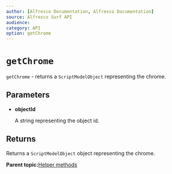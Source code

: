 ```yaml
---
author: [Alfresco Documentation, Alfresco Documentation]
source: Alfresco Surf API
audience: 
category: API
option: getChrome
---
```


# `getChrome`

`getChrome` - returns a `ScriptModelObject` representing the chrome.

## Parameters

-   **objectId**

    A string representing the object id.


## Returns

Returns a `ScriptModelObject` object representing the chrome.

**Parent topic:**[Helper methods](../references/APISurf-ScriptSiteData-Helper-helper.md)

